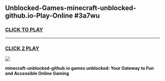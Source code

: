 
## Unblocked-Games-minecraft-unblocked-github.io-Play-Online #3a7wu
<h3>
<a href="https://news.freeplayer.one?title=minecraft-unblocked-github.io&ref=3">CLICK TO PLAY</a></h3>
<hr>

<h3>
<a href="https://news.freeplayer.one?title=minecraft-unblocked-github.io&ref=3">CLICK 2 PLAY</a>
  
</h3>

<a href="https://news.freeplayer.one?title=minecraft-unblocked-github.io&ref=3"><img src="https://clearcache.store/games.png"></a>


**minecraft-unblocked-github.io games unblocked: Your Gateway to Fun and Accessible Online Gaming**
